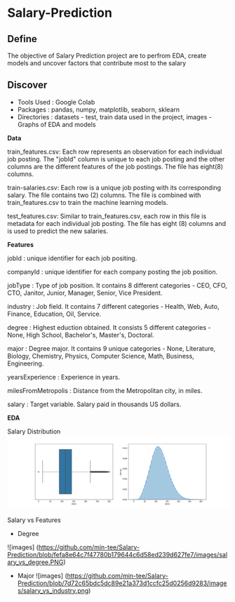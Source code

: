 # Salary-Prediction

## Define
The objective of Salary Prediction project are to perfrom EDA, create models and  uncover factors that contribute most to the salary

## Discover
- Tools Used : Google Colab
- Packages : pandas, numpy, matplotlib, seaborn, sklearn
- Directories : datasets - test, train data used in the project, images - Graphs of EDA and models

**Data**

train_features.csv: Each row represents an observation for each individual job posting. The "jobId" column is unique to each job posting and the other columns are the different features of the job postings. The file has eight(8) columns.

train-salaries.csv: Each row is a unique job posting with its corresponding salary. The file contains two (2) columns. The file is combined with train_features.csv to train the machine learning models.

test_features.csv: Similar to train_features.csv, each row in this file is metadata for each individual job posting. The file has eight (8) columns and is used to predict the new salaries. 

**Features**

jobId : unique identifier for each job positing.

companyId : unique identifier for each company posting the job position.

jobType : Type of job position. It contains 8 different categories - CEO, CFO, CTO, Janitor, Junior, Manager, Senior, Vice President.

industry : Job field. It contains 7 different categories - Health, Web, Auto, Finance, Education, Oil, Service.
		   
degree : Highest eduction obtained. It consists 5 different categories - None, High School, Bachelor's, Master's, Doctoral.
		   
major : Degree major. It contains  9 unique categories - None, Literature, Biology, Chemistry, Physics, Computer Science, Math, Business, Engineering.
		   
yearsExperience : Experience in years.

milesFromMetropolis : Distance from the Metropolitan city, in miles. 

salary : Target variable. Salary paid in thousands US dollars. 

**EDA**

Salary Distribution
![images](https://github.com/min-tee/Salary-Prediction/blob/af47add8e46a1290d559eb301869e34444e0a52f/images/salary_dist.png)

Salary vs Features

- Degree 

![images] (https://github.com/min-tee/Salary-Prediction/blob/fefa8e64c7f47780b179644c6d58ed239d627fe7/images/salary_vs_degree.PNG)

- Major 
![images] (https://github.com/min-tee/Salary-Prediction/blob/7d72c65bdc5dc89e21a373d1ccfc25d0256d9283/images/salary_vs_industry.png)


